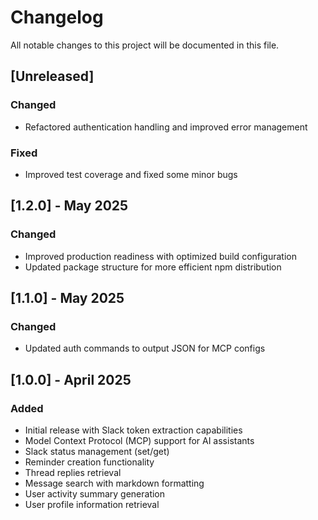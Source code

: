 # Changelog

All notable changes to this project will be documented in this file.

## [Unreleased]

### Changed
- Refactored authentication handling and improved error management

### Fixed
- Improved test coverage and fixed some minor bugs

## [1.2.0] - May 2025

### Changed
- Improved production readiness with optimized build configuration
- Updated package structure for more efficient npm distribution

## [1.1.0] - May 2025

### Changed
- Updated auth commands to output JSON for MCP configs

## [1.0.0] - April 2025

### Added
- Initial release with Slack token extraction capabilities
- Model Context Protocol (MCP) support for AI assistants
- Slack status management (set/get)
- Reminder creation functionality
- Thread replies retrieval
- Message search with markdown formatting
- User activity summary generation
- User profile information retrieval